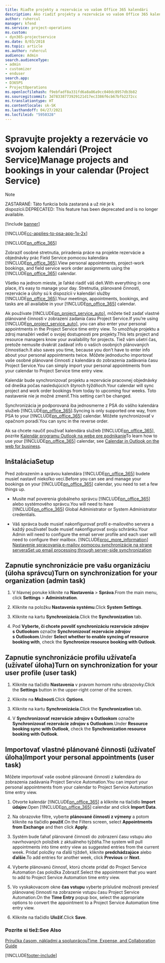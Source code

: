 ```yaml
---
title: Riaďte projekty a rezervácie vo vašom Office 365 kalendári
description: Ako riadiť projekty a rezervácie vo vašom Office 365 kalendári
author: ruhercul
manager: kfend
ms.service: project-operations
ms.custom:
- dyn365-projectservice
ms.date: 8/03/2018
ms.topic: article
ms.author: ruhercul
audience: Admin
search.audienceType:
- admin
- customizer
- enduser
search.app:
- D365PS
- ProjectOperations
ms.openlocfilehash: f9ebfadf8a331fd6a8a86a9cc040dc8957db3b82
ms.sourcegitcommit: 3d78338773929121d17ec3386f6cb67bfb2272cc
ms.translationtype: HT
ms.contentlocale: sk-SK
ms.lasthandoff: 04/27/2021
ms.locfileid: "5950328"
---
```

# <a name="manage-projects-and-bookings-in-your-calendar-project-service"></a><span data-ttu-id="bb444-103">Spravujte projekty a rezervácie vo svojom kalendári (Project Service)</span><span class="sxs-lookup"><span data-stu-id="bb444-103">Manage projects and bookings in your calendar (Project Service)</span></span>

> [!Note]
> <span data-ttu-id="bb444-104">ZASTARANÉ: Táto funkcia bola zastaraná a už nie je k dispozícii.</span><span class="sxs-lookup"><span data-stu-id="bb444-104">DEPRECATED: This feature has been deprecated and is no longer available.</span></span>

[!include [banner](../includes/psa-now-project-operations.md)]

[!INCLUDE[cc-applies-to-psa-app-1x-2x](../includes/cc-applies-to-psa-app-1x-2x.md)]

[!INCLUDE[pn_office_365](../includes/pn-office-365.md)] 

<span data-ttu-id="bb444-105">Zobraziť osobné stretnutia, priradenia práce na projekte rezervácie a objednávky prác Field Service pomocou kalendára [!INCLUDE[pn_office_365](../includes/pn-office-365.md)].</span><span class="sxs-lookup"><span data-stu-id="bb444-105">View personal appointments, project-work bookings, and field service work order assignments using the [!INCLUDE[pn_office_365](../includes/pn-office-365.md)] calendar.</span></span>  
  
 <span data-ttu-id="bb444-106">Všetko na jednom mieste, je ľahké riadiť váš deň.</span><span class="sxs-lookup"><span data-stu-id="bb444-106">With everything in one place, it’s easy to manage your day.</span></span> <span data-ttu-id="bb444-107">Stretnutia, plánované činnosti, rezervácie a úlohy sú k dispozícii v kalendári služby [!INCLUDE[pn_office_365](../includes/pn-office-365.md)].</span><span class="sxs-lookup"><span data-stu-id="bb444-107">Your meetings, appointments, bookings, and tasks are all available in your [!INCLUDE[pn_office_365](../includes/pn-office-365.md)] calendar.</span></span>  
  
 <span data-ttu-id="bb444-108">Ak používate [!INCLUDE[pn_project_service_auto](../includes/pn-project-service-auto.md)], môžete tiež zadať vlastné plánované činnosti v zobrazení zadania času Project Service.</span><span class="sxs-lookup"><span data-stu-id="bb444-108">If you’re using [!INCLUDE[pn_project_service_auto](../includes/pn-project-service-auto.md)], you can also enter your personal appointments in the Project Service time entry view.</span></span> <span data-ttu-id="bb444-109">To umožňuje projektu a zdroj manažéri vedieť o svojej dostupnosti pre projekty.</span><span class="sxs-lookup"><span data-stu-id="bb444-109">This lets project and resource managers know your availability for projects.</span></span> <span data-ttu-id="bb444-110">Tiež vám ušetrí čas, pretože nemusíte dvakrát zadávať info o vašich osobných plánovaných činnostiach.</span><span class="sxs-lookup"><span data-stu-id="bb444-110">It also saves you time, because you don’t have to enter info about your personal appointments twice.</span></span> <span data-ttu-id="bb444-111">Môžete jednoducho importovať vaše osobné plánované činnosti z kalendára do zobrazenia zadávania času Project Service.</span><span class="sxs-lookup"><span data-stu-id="bb444-111">You can simply import your personal appointments from your calendar to Project Service time entry view.</span></span>  
  
 <span data-ttu-id="bb444-112">Kalendár bude synchronizovať projektu a rezervácie pracovnej objednávky od dneška počas nasledujúcich štyroch týždňoch.</span><span class="sxs-lookup"><span data-stu-id="bb444-112">Your calendar will sync project and work order bookings from today to upcoming four weeks.</span></span> <span data-ttu-id="bb444-113">Toto nastavenie nie je možné zmeniť.</span><span class="sxs-lookup"><span data-stu-id="bb444-113">This setting can’t be changed.</span></span>  
  
 <span data-ttu-id="bb444-114">Synchronizácia je podporovaná iba jednosmerne z PSA do vášho kalendára služieb [!INCLUDE[pn_office_365](../includes/pn-office-365.md)].</span><span class="sxs-lookup"><span data-stu-id="bb444-114">Syncing is only supported one way, from PSA to your [!INCLUDE[pn_office_365](../includes/pn-office-365.md)] calendar.</span></span> <span data-ttu-id="bb444-115">Môžete synchronizovať v opačnom poradí.</span><span class="sxs-lookup"><span data-stu-id="bb444-115">You can sync in the reverse order.</span></span> 
  
 <span data-ttu-id="bb444-116">Ak sa chcete naučiť používať kalendára služieb [!INCLUDE[pn_office_365](../includes/pn-office-365.md)], pozrite [Kalendár programu Outlook na webe pre podnikanie](https://support.office.com/article/Calendar-in-Outlook-on-the-web-for-business-5219c457-d1fe-4c2f-9032-1a816b88e936)</span><span class="sxs-lookup"><span data-stu-id="bb444-116">To learn how to use your [!INCLUDE[pn_office_365](../includes/pn-office-365.md)] calendar, see [Calendar in Outlook on the web for business](https://support.office.com/article/Calendar-in-Outlook-on-the-web-for-business-5219c457-d1fe-4c2f-9032-1a816b88e936).</span></span>  
  
## <a name="setup"></a><span data-ttu-id="bb444-117">Inštalácia</span><span class="sxs-lookup"><span data-stu-id="bb444-117">Setup</span></span>  
 <span data-ttu-id="bb444-118">Pred zobrazením a správou kalendára [!INCLUDE[pn_office_365](../includes/pn-office-365.md)] budete musieť nastaviť niekoľko vecí.</span><span class="sxs-lookup"><span data-stu-id="bb444-118">Before you can see and manage your bookings on your [!INCLUDE[pn_office_365](../includes/pn-office-365.md)] calendar, you need to set a few things up.</span></span>  
  
- <span data-ttu-id="bb444-119">Musíte mať poverenia globálneho správcu [!INCLUDE[pn_office_365](../includes/pn-office-365.md)] alebo systémového správcu.</span><span class="sxs-lookup"><span data-stu-id="bb444-119">You will need to have [!INCLUDE[pn_office_365](../includes/pn-office-365.md)] Global Administrator or System Administrator credentials.</span></span>  
  
- <span data-ttu-id="bb444-120">Váš správca bude musieť nakonfigurovať profil e-mailového servera a každý používateľ bude musieť nakonfigurovať svoju schránku.</span><span class="sxs-lookup"><span data-stu-id="bb444-120">Your Admin will need to configure the email server profile and each user will need to configure their mailbox.</span></span> [!INCLUDE[proc_more_information](../includes/proc-more-information.md)] <span data-ttu-id="bb444-121">[Nastavenie spracovania e-mailov pomocou synchronizácie na strane servera](/dynamics365/customerengagement/on-premises/admin/set-up-server-side-synchronization-of-email-appointments-contacts-and-tasks)</span><span class="sxs-lookup"><span data-stu-id="bb444-121">[Set up email processing through server-side synchronization](/dynamics365/customerengagement/on-premises/admin/set-up-server-side-synchronization-of-email-appointments-contacts-and-tasks)</span></span>  
  
## <a name="turn-on-synchronization-for-your-organization-admin-task"></a><span data-ttu-id="bb444-122">Zapnutie synchronizácie pre vašu organizáciu (úloha správcu)</span><span class="sxs-lookup"><span data-stu-id="bb444-122">Turn on synchronization for your organization (admin task)</span></span>  
  
1.  <span data-ttu-id="bb444-123">V hlavnej ponuke kliknite na **Nastavenia** > **Správa**.</span><span class="sxs-lookup"><span data-stu-id="bb444-123">From the main menu, click **Settings** > **Administration**.</span></span>  
  
2.  <span data-ttu-id="bb444-124">Kliknite na položku **Nastavenia systému**.</span><span class="sxs-lookup"><span data-stu-id="bb444-124">Click **System Settings**.</span></span>  
  
3.  <span data-ttu-id="bb444-125">Kliknite na kartu **Synchronizácia**.</span><span class="sxs-lookup"><span data-stu-id="bb444-125">Click the **Synchronization** tab.</span></span>  
  
4.  <span data-ttu-id="bb444-126">Pod **Vyberte, či chcete povoliť synchronizáciu rezervácie zdrojov s Outlookom** označte **Synchronizovať rezervácie zdrojov s Outlookom**.</span><span class="sxs-lookup"><span data-stu-id="bb444-126">Under **Select whether to enable syncing of resource booking with**, check the **Synchronize resource booking with Outlook**.</span></span>  
  
## <a name="turn-on-synchronization-for-your-user-profile-user-task"></a><span data-ttu-id="bb444-127">Zapnutie synchronizácie profilu užívateľa (užívateľ úloha)</span><span class="sxs-lookup"><span data-stu-id="bb444-127">Turn on synchronization for your user profile (user task)</span></span>  
  
1.  <span data-ttu-id="bb444-128">Kliknite na tlačidlo **Nastavenia**  v pravom hornom rohu obrazovky.</span><span class="sxs-lookup"><span data-stu-id="bb444-128">Click the **Settings** button in the upper-right corner of the screen.</span></span>  
  
2.  <span data-ttu-id="bb444-129">Kliknite na **Možnosti**.</span><span class="sxs-lookup"><span data-stu-id="bb444-129">Click **Options**.</span></span>  
  
3.  <span data-ttu-id="bb444-130">Kliknite na kartu **Synchronizácia**.</span><span class="sxs-lookup"><span data-stu-id="bb444-130">Click the **Synchronization** tab.</span></span>  
  
4.  <span data-ttu-id="bb444-131">V **Synchronizovať rezervácie zdrojov s Outlookom** označte **Synchronizovať rezervácie zdrojov s Outlookom**.</span><span class="sxs-lookup"><span data-stu-id="bb444-131">Under **Resource booking sync with Outlook**, check the **Synchronization resource booking with Outlook**.</span></span>  
  
## <a name="import-your-personal-appointments-user-task"></a><span data-ttu-id="bb444-132">Importovať vlastné plánované činnosti (užívateľ úloha)</span><span class="sxs-lookup"><span data-stu-id="bb444-132">Import your personal appointments (user task)</span></span>  
 <span data-ttu-id="bb444-133">Môžete importovať vaše osobné plánované činnosti z kalendára do zobrazenia zadávania Project Service Automation.</span><span class="sxs-lookup"><span data-stu-id="bb444-133">You can import your personal appointments from your calendar to Project Service Automation time entry view.</span></span>  
  
1. <span data-ttu-id="bb444-134">Otvorte kalendár [!INCLUDE[pn_office_365](../includes/pn-office-365.md)] a kliknite na tlačidlo **Import údajov**.</span><span class="sxs-lookup"><span data-stu-id="bb444-134">Open [!INCLUDE[pn_office_365](../includes/pn-office-365.md)] calendar and click **Import Data**.</span></span>  
  
2. <span data-ttu-id="bb444-135">Na obrazovke filtre, vyberte **plánované činnosti z výmeny** a potom kliknite na tlačidlo **použiť**.</span><span class="sxs-lookup"><span data-stu-id="bb444-135">On the Filters screen, select **Appointments from Exchange** and then click **Apply**.</span></span>  
  
3. <span data-ttu-id="bb444-136">Systém bude ťahať plánované činnosti do zobrazení času vstupu ako navrhovaných položiek z aktuálneho týždňa.</span><span class="sxs-lookup"><span data-stu-id="bb444-136">The system will pull appointments into time entry view as suggested entries from the current week.</span></span> <span data-ttu-id="bb444-137">Pridať položky na ďalší týždeň, kliknite **predchádzajúce** alebo **ďalšie**.</span><span class="sxs-lookup"><span data-stu-id="bb444-137">To add entries for another week, click **Previous** or **Next**.</span></span>  
  
4. <span data-ttu-id="bb444-138">Vyberte plánovanú činnosť, ktorú chcete pridať do Project Service Automation čas položka Zobraziť.</span><span class="sxs-lookup"><span data-stu-id="bb444-138">Select the appointment that you want to add to Project Service Automation time entry view.</span></span>  
  
5. <span data-ttu-id="bb444-139">Vo vyskakovacom okne **čas vstupu** vyberte príslušné možnosti previesť plánovanej činnosti na zobrazenie vstupu času Project Service Automation.</span><span class="sxs-lookup"><span data-stu-id="bb444-139">On the **Time Entry** popup box, select the appropriate options to convert the appointment to a Project Service Automation time entry view.</span></span>  
  
6. <span data-ttu-id="bb444-140">Kliknite na tlačidlo **Uložiť**.</span><span class="sxs-lookup"><span data-stu-id="bb444-140">Click **Save**.</span></span>  
  
### <a name="see-also"></a><span data-ttu-id="bb444-141">Pozrite si tiež:</span><span class="sxs-lookup"><span data-stu-id="bb444-141">See Also</span></span>  
 [<span data-ttu-id="bb444-142">Príručka časom, nákladmi a spoluprácou</span><span class="sxs-lookup"><span data-stu-id="bb444-142">Time, Expense, and Collaboration Guide</span></span>](../psa/time-expense-collaboration-guide.md)


[!INCLUDE[footer-include](../includes/footer-banner.md)]